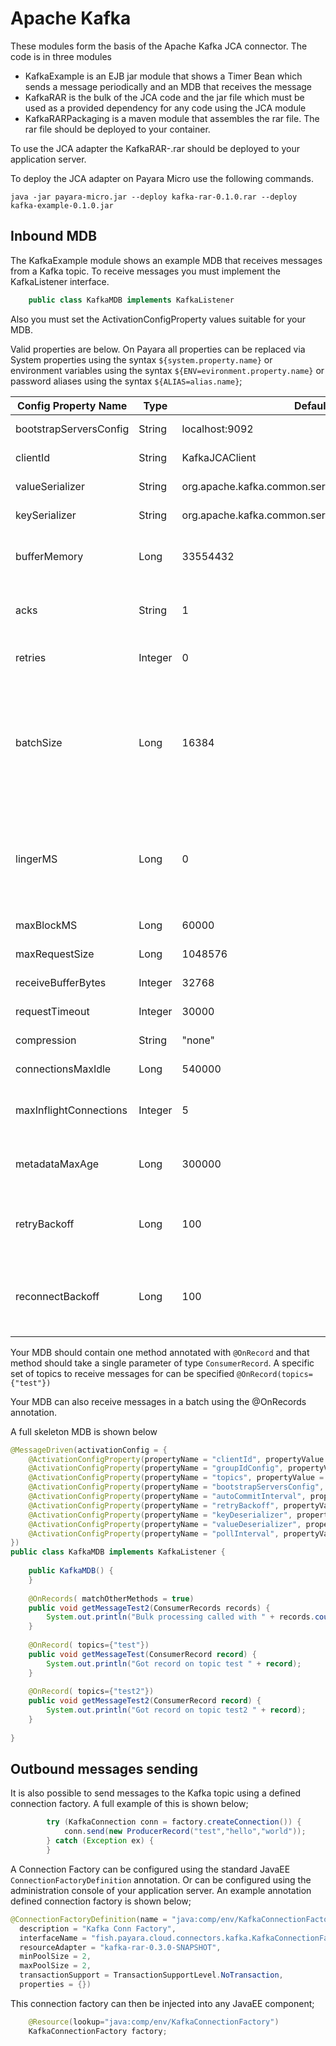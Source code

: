 # Apache Kafka

These modules form the basis of the Apache Kafka JCA connector. The code is in three modules
* KafkaExample is an EJB jar module that shows a Timer Bean which sends a message periodically and an MDB that receives the message
* KafkaRAR is the bulk of the JCA code and the jar file which must be used as a provided dependency for any code using the JCA module
* KafkaRARPackaging is a maven module that assembles the rar file. The rar file should be deployed to your container.

To use the JCA adapter the KafkaRAR-<version>.rar should be deployed to your application server.

To deploy the JCA adapter on Payara Micro use the following commands.

```shell
java -jar payara-micro.jar --deploy kafka-rar-0.1.0.rar --deploy kafka-example-0.1.0.jar
```

## Inbound MDB
The KafkaExample module shows an example MDB that receives messages from a Kafka topic.
To receive messages you must implement the KafkaListener interface. 
```java
    public class KafkaMDB implements KafkaListener  
```

Also you must set the ActivationConfigProperty values suitable for your MDB. 

Valid properties are below. On Payara all properties can be replaced via System properties using the syntax `${system.property.name}` or environment variables using the syntax `${ENV=evironment.property.name}` or password aliases using the syntax `${ALIAS=alias.name}`;

|Config Property Name | Type | Default | Notes
|---------------------|------|---------|------
|bootstrapServersConfig | String | localhost:9092 | Kafka Servers to connect to
|clientId | String | KafkaJCAClient | Client ID of the Producer
|valueSerializer | String | org.apache.kafka.common.serialization.StringSerializer | Serializer class for value
|keySerializer | String | org.apache.kafka.common.serialization.StringSerializer | Serializer class for key
|bufferMemory | Long | 33554432 | The total bytes the producer can use to buffer messages
|acks | String | 1 | The number of acks the producer requires
|retries | Integer | 0 | The number of retries if there is a transient error
|batchSize | Long | 16384 | The producer will attempt to batch records together into fewer requests whenever multiple records are being sent to the same partition
|lingerMS | Long| 0 | The producer groups together any records that arrive in between request transmissions into a single batched request. 
|maxBlockMS | Long | 60000 | How long can send block 
|maxRequestSize | Long | 1048576 | Maximum size of request (bytes)
|receiveBufferBytes | Integer | 32768 | Receive Buffer (bytes)
|requestTimeout | Integer | 30000 | Request Timeout (ms)
|compression | String | "none" | Compression type of data sent
|connectionsMaxIdle | Long | 540000 | Close Idle Kafka Connections
|maxInflightConnections | Integer | 5 | Maximum unacknowledged requests to send before blocking
|metadataMaxAge| Long | 300000 | Period of time before a refresh of Metadata (ms)
|retryBackoff| Long | 100 | The amount of time to wait before attempting a retry (ms)
|reconnectBackoff| Long | 100 | The amount of time to wait before attempting a reconnection (ms)

Your MDB should contain one method annotated with `@OnRecord` and that method should take a single parameter of type `ConsumerRecord`. A specific set of topics to receive messages for can be specified `@OnRecord(topics={"test"})`

Your MDB can also receive messages in a batch using the @OnRecords annotation. 

A full skeleton MDB is shown below
```java
@MessageDriven(activationConfig = {
    @ActivationConfigProperty(propertyName = "clientId", propertyValue = "testClient"),
    @ActivationConfigProperty(propertyName = "groupIdConfig", propertyValue = "testGroup"),
    @ActivationConfigProperty(propertyName = "topics", propertyValue = "test,test2"),
    @ActivationConfigProperty(propertyName = "bootstrapServersConfig", propertyValue = "localhost:9092"),    
    @ActivationConfigProperty(propertyName = "autoCommitInterval", propertyValue = "100"),    
    @ActivationConfigProperty(propertyName = "retryBackoff", propertyValue = "1000"),    
    @ActivationConfigProperty(propertyName = "keyDeserializer", propertyValue = "org.apache.kafka.common.serialization.StringDeserializer"),    
    @ActivationConfigProperty(propertyName = "valueDeserializer", propertyValue = "org.apache.kafka.common.serialization.StringDeserializer"),    
    @ActivationConfigProperty(propertyName = "pollInterval", propertyValue = "3000"),    
})
public class KafkaMDB implements KafkaListener {
    
    public KafkaMDB() {
    }
    
    @OnRecords( matchOtherMethods = true)
    public void getMessageTest2(ConsumerRecords records) {
        System.out.println("Bulk processing called with " + records.count() + " records");
    }
    
    @OnRecord( topics={"test"})
    public void getMessageTest(ConsumerRecord record) {
        System.out.println("Got record on topic test " + record);
    }
    
    @OnRecord( topics={"test2"})
    public void getMessageTest2(ConsumerRecord record) {
        System.out.println("Got record on topic test2 " + record);
    }
    
}
```

## Outbound messages sending
It is also possible to send messages to the Kafka topic using a defined connection factory. 
A full example of this is shown below;
```java
        try (KafkaConnection conn = factory.createConnection()) {
            conn.send(new ProducerRecord("test","hello","world"));
        } catch (Exception ex) {
        }

```

A Connection Factory can be configured using the standard JavaEE `ConnectionFactoryDefinition` annotation. Or can be configured using the administration console of your application server.
An example annotation defined connection factory is shown below;
```java
@ConnectionFactoryDefinition(name = "java:comp/env/KafkaConnectionFactory", 
  description = "Kafka Conn Factory", 
  interfaceName = "fish.payara.cloud.connectors.kafka.KafkaConnectionFactory", 
  resourceAdapter = "kafka-rar-0.3.0-SNAPSHOT", 
  minPoolSize = 2, 
  maxPoolSize = 2,
  transactionSupport = TransactionSupportLevel.NoTransaction,
  properties = {})
```

This connection factory can then be injected into any JavaEE component;
```java
    @Resource(lookup="java:comp/env/KafkaConnectionFactory")
    KafkaConnectionFactory factory;
```
